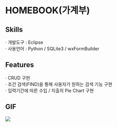 # HOMEBOOK(가계부)
<h2>Skills</h2>
· 개발도구 : Eclipse <br/>
· 사용언어 : Python / SQLite3 / wxFormBuilder
<h2>Features</h2>
· CRUD 구현 <br/>
· 조건 검색(FIND)을 통해 사용자가 원하는 검색 기능 구현 <br/>
· 입력기간에 따른 수입 / 지출의 Pie Chart 구현
<h2>GIF</h2>
<img src="https://user-images.githubusercontent.com/89969398/139625343-fcf2f870-0fb1-490e-87c5-3001207c2818.gif">
